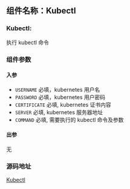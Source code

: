 ## 组件名称：Kubectl

### Kubectl:

执行 kubectl 命令

### 组件参数
#### 入参

- `USERNAME` 必填，kubernetes 用户名
- `PASSWORD` 必填，kubernetes 用户密码
- `CERTIFICATE` 必填, kubernetes 证书内容
- `SERVER` 必填, kubernetes 服务器地址
- `COMMAND` 必填, 需要执行的 kubectl 命令及参数

#### 出参
无

### 源码地址

[Kubectl](https://github.com/tencentyun/workflow-components/tree/master/container/kubectl)
